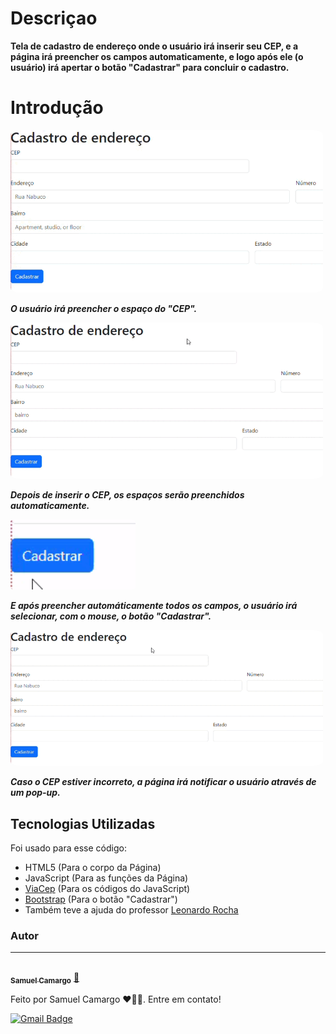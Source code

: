 # Descriçao

**Tela de cadastro de endereço onde o usuário irá inserir seu CEP, e a página irá preencher os campos automaticamente, e logo após ele (o usuário) irá apertar o botão "Cadastrar" para concluir o cadastro.**

# Introdução
<img style="border-radius: 03%;" src="img/tela-inicial.gif" width="500px;" alt=""/>

**_O usuário irá preencher o espaço do "CEP"._**

<img style="border-radius: 03%;" src="img/preenchimento.gif" width="500px;" alt=""/>

**_Depois de inserir o CEP, os espaços serão preenchidos automaticamente._**


<img style="border-radius: 03%;" src="img/cad-botao.gif" width="200px;" alt=""/>

**_E após preencher automáticamente todos os campos, o usuário irá selecionar, com o mouse, o botão "Cadastrar"._**

<img style="border-radius: 03%;" src="img/popup-cep-incorreto.gif" width="500px;" alt=""/>

**_Caso o CEP estiver incorreto, a página irá notificar o usuário através de um pop-up._**

## Tecnologias Utilizadas

Foi usado para esse código:

* HTML5 (Para o corpo da Página) 
* JavaScript (Para as funções da Página)
* [ViaCep](https://viacep.com.br/) (Para os códigos do JavaScript)
* [Bootstrap](https://getbootstrap.com/) (Para o botão "Cadastrar")
* Também teve a ajuda do professor [Leonardo Rocha](https://github.com/leonardossrocha)

### Autor
---

<a href="https://github.com/SamuelCmdeFarias">
 <img style="border-radius: 50%;" src="https://avatars.githubusercontent.com/u/127852994?s=400&u=aa8dca012415519073ea519d6fd5800a32882bee&v=4" width="100px;" alt=""/>
 <br />
 <sub><b>Samuel Camargo</b></sub></a> <a href="https://github.com/SamuelCmdeFarias" title="Rocketseat">🚀</a>


Feito por Samuel Camargo ❤️👋🏽. Entre em contato!


[![Gmail Badge](https://img.shields.io/badge/-samucsg@gmail.com-c14438?style=flat-square&logo=Gmail&logoColor=white&link=mailto:tgmarinho@gmail.com)](mailto:samucacsg@gmail.com)